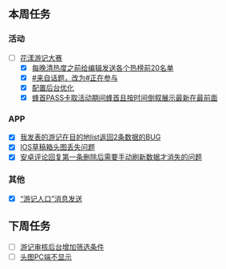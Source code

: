 ## 本周任务

### 活动
- [ ] [花漾游记大赛](https://wiki.mafengwo.cn/pages/viewpage.action?pageId=14007532)
 	- [x] [每晚清热度之前给编辑发送各个热榜前20名单](https://jira.mafengwo.cn/browse/COMMUNITY-1713)
 	- [x] [#来自话题，改为#正在参与](https://jira.mafengwo.cn/browse/COMMUNITY-1718)
 	- [x] [配置后台优化](https://jira.mafengwo.cn/browse/COMMUNITY-1715)
 	- [x] [蜂首PASS卡取活动期间蜂首且按时间倒叙展示最新在最前面](https://jira.mafengwo.cn/browse/COMMUNITY-1719)

### APP
- [x] [我发表的游记在目的地list返回2条数据的BUG](https://jira.mafengwo.cn/browse/MFWAPPAND-3286)
- [x] [IOS草稿箱头图丢失问题](https://jira.mafengwo.cn/browse/MFWAPPAND-3302)
- [x] [安卓评论回复第一条删除后需要手动刷新数据才消失的问题](https://jira.mafengwo.cn/browse/MFWAPPAND-3293)

### 其他
- [x] [“游记人口”消息发送](https://jira.mafengwo.cn/browse/COMMUNITY-1707)

## 下周任务

- [ ] [游记审核后台增加筛选条件](https://jira.mafengwo.cn/browse/COMMUNITY-1723)
- [ ] [头图PC端不显示](https://jira.mafengwo.cn/browse/COMMUNITY-1716)